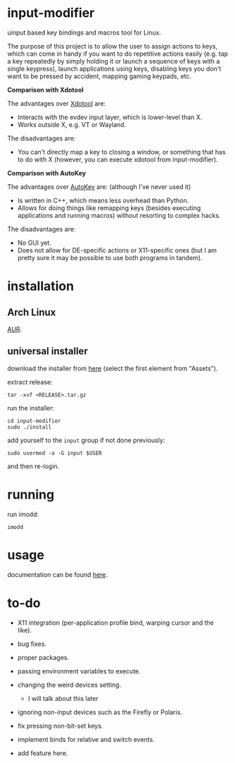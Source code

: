 # input-modifier

uinput based key bindings and macros tool for Linux.

The purpose of this project is to allow the user to assign actions to keys, which can come in handy if you want to do repetitive actions easily (e.g. tap a key repeatedly by simply holding it or launch a sequence of keys with a single keypress), launch applications using keys, disabling keys you don't want to be pressed by accident, mapping gaming keypads, etc.

**Comparison with Xdotool**

The advantages over [Xdotool](https://github.com/jordansissel/xdotool) are:

- Interacts with the evdev input layer, which is lower-level than X.
- Works outside X, e.g. VT or Wayland.

The disadvantages are:

- You can't directly map a key to closing a window, or something that has to do with X (however, you can execute xdotool from input-modifier).

**Comparison with AutoKey**

The advantages over [AutoKey](https://github.com/autokey/autokey) are: (although I've never used it)

- Is written in C++, which means less overhead than Python.
- Allows for doing things like remapping keys (besides executing applications and running macros) without resorting to complex hacks.

The disadvantages are:

- No GUI yet.
- Does not allow for DE-specific actions or X11-specific ones (but I am pretty sure it may be possible to use both programs in tandem).


# installation

## Arch Linux

[AUR](https://aur.archlinux.org/packages/input-modifier/).

## universal installer

download the installer from [here](https://github.com/tildearrow/input-modifier/releases) (select the first element from "Assets").

extract release:

```
tar -xvf <RELEASE>.tar.gz
```

run the installer:

```
cd input-modifier
sudo ./install
```

add yourself to the `input` group if not done previously:

```
sudo usermod -a -G input $USER
```

and then re-login.

# running

run imodd:

```
imodd
```

# usage

documentation can be found [here](doc/README.md).

# to-do

- X11 integration (per-application profile bind, warping cursor and the like).

- bug fixes.

- proper packages.

- passing environment variables to execute.

- changing the weird devices setting.
  - I will talk about this later

- ignoring non-input devices such as the Firefly or Polaris.

- fix pressing non-bit-set keys.

- implement binds for relative and switch events.

- add feature here.
